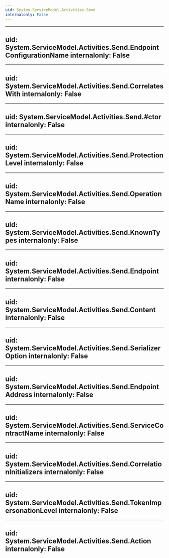```yaml
---
uid: System.ServiceModel.Activities.Send
internalonly: False
---
```


---
uid: System.ServiceModel.Activities.Send.EndpointConfigurationName
internalonly: False
---

---
uid: System.ServiceModel.Activities.Send.CorrelatesWith
internalonly: False
---

---
uid: System.ServiceModel.Activities.Send.#ctor
internalonly: False
---

---
uid: System.ServiceModel.Activities.Send.ProtectionLevel
internalonly: False
---

---
uid: System.ServiceModel.Activities.Send.OperationName
internalonly: False
---

---
uid: System.ServiceModel.Activities.Send.KnownTypes
internalonly: False
---

---
uid: System.ServiceModel.Activities.Send.Endpoint
internalonly: False
---

---
uid: System.ServiceModel.Activities.Send.Content
internalonly: False
---

---
uid: System.ServiceModel.Activities.Send.SerializerOption
internalonly: False
---

---
uid: System.ServiceModel.Activities.Send.EndpointAddress
internalonly: False
---

---
uid: System.ServiceModel.Activities.Send.ServiceContractName
internalonly: False
---

---
uid: System.ServiceModel.Activities.Send.CorrelationInitializers
internalonly: False
---

---
uid: System.ServiceModel.Activities.Send.TokenImpersonationLevel
internalonly: False
---

---
uid: System.ServiceModel.Activities.Send.Action
internalonly: False
---
